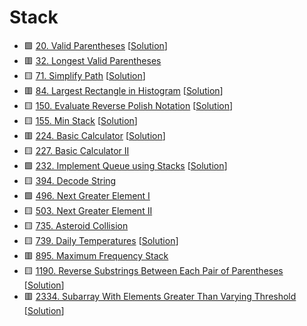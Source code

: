# Stack

- 🟩 [20. Valid Parentheses](https://leetcode.com/problems/valid-parentheses/) [[Solution](./20.valid-parentheses.md)]
- 🟥 [32. Longest Valid Parentheses](https://leetcode.com/problems/longest-valid-parentheses/)
- 🟨 [71. Simplify Path](https://leetcode.com/problems/simplify-path/) [[Solution](./71.simplify-path.md)]
- 🟥 [84. Largest Rectangle in Histogram](https://leetcode.com/problems/largest-rectangle-in-histogram/) [[Solution](./84.largest-rectangle-in-histogram.md)]
- 🟨 [150. Evaluate Reverse Polish Notation](https://leetcode.com/problems/evaluate-reverse-polish-notation/) [[Solution](./150.evaluate-reverse-polish-notation.md)]
- 🟨 [155. Min Stack](https://leetcode.com/problems/min-stack/) [[Solution](./155.min-stack.md)]
- 🟥 [224. Basic Calculator](https://leetcode.com/problems/basic-calculator/) [[Solution](./224.basic-calculator.md)]
- 🟨 [227. Basic Calculator II](https://leetcode.com/problems/basic-calculator-ii/)
- 🟩 [232. Implement Queue using Stacks](https://leetcode.com/problems/implement-queue-using-stacks/) [[Solution](./232.implement-queue-using-stacks.md)]
- 🟨 [394. Decode String](https://leetcode.com/problems/decode-string/)
- 🟩 [496. Next Greater Element I](https://leetcode.com/problems/next-greater-element-i/)
- 🟨 [503. Next Greater Element II](https://leetcode.com/problems/next-greater-element-ii/)
- 🟨 [735. Asteroid Collision](https://leetcode.com/problems/asteroid-collision/)
- 🟨 [739. Daily Temperatures](https://leetcode.com/problems/daily-temperatures/) [[Solution](./739.daily-temperatures.md)]
- 🟥 [895. Maximum Frequency Stack](https://leetcode.com/problems/maximum-frequency-stack/)
- 🟨 [1190. Reverse Substrings Between Each Pair of Parentheses](https://leetcode.com/problems/reverse-substrings-between-each-pair-of-parentheses/) [[Solution](./1190.reverse-substrings-between-each-pair-of-parentheses.md)]
- 🟥 [2334. Subarray With Elements Greater Than Varying Threshold](https://leetcode.com/problems/subarray-with-elements-greater-than-varying-threshold/) [[Solution](./2334.subarray-with-elements-greater-than-varying-threshold.md)]
